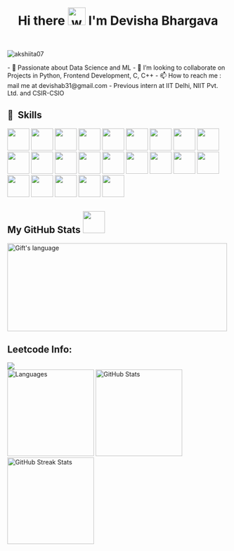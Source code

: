 <h1 align="center">Hi there <img src="https://user-images.githubusercontent.com/72663882/171687151-bb31c996-c9d2-49c8-b593-734946893b23.gif" alt="waving hand gif" aria-hidden="true" width="40" /> I'm Devisha Bhargava</h1> 
<br>
<p align="left"> <img src="https://komarev.com/ghpvc/?username=git-devisha&label=Profile%20views&color=blueviolet&style=plastic" alt="akshiita07" /> </p>
- 🌱 Passionate about Data Science and ML
- 💞️ I’m looking to collaborate on Projects in Python, Frontend Development, C, C++
- 📫 How to reach me : mail me at devishab31@gmail.com
- Previous intern at IIT Delhi, NIIT Pvt. Ltd. and CSIR-CSIO
<h2> 🚀 &nbsp;Skills</h2>
<p align="left">
<img src="https://cdn.jsdelivr.net/gh/devicons/devicon@latest/icons/python/python-original-wordmark.svg" width="50" height="50"/>
<img src="https://cdn.jsdelivr.net/gh/devicons/devicon@latest/icons/streamlit/streamlit-plain-wordmark.svg" width="50" height="50"/>
<img src="https://cdn.jsdelivr.net/gh/devicons/devicon@latest/icons/pytorch/pytorch-plain-wordmark.svg" width="50" height="50"/>    
<img src="https://cdn.jsdelivr.net/gh/devicons/devicon@latest/icons/cplusplus/cplusplus-original.svg" width="50" height="50"/>
<img src="https://cdn.jsdelivr.net/gh/devicons/devicon@latest/icons/css3/css3-original.svg" width="50" height="50"/>
<img src="https://cdn.jsdelivr.net/gh/devicons/devicon@latest/icons/html5/html5-original.svg" width="50" height="50"/>
<img src="https://cdn.jsdelivr.net/gh/devicons/devicon@latest/icons/javascript/javascript-original.svg" width="50" height="50" />
<img src="https://cdn.jsdelivr.net/gh/devicons/devicon@latest/icons/nodejs/nodejs-original-wordmark.svg" width="50" height="50"/>
<img src="https://cdn.jsdelivr.net/gh/devicons/devicon@latest/icons/react/react-original.svg" width="50" height="50"/>       
<img src="https://cdn.jsdelivr.net/gh/devicons/devicon@latest/icons/vite/vite-original-wordmark.svg" width="50" height="50"/>
<img src="https://cdn.jsdelivr.net/gh/devicons/devicon@latest/icons/tailwindcss/tailwindcss-original.svg" width="50" height="50"/>
<img src="https://cdn.jsdelivr.net/gh/devicons/devicon@latest/icons/mongodb/mongodb-original.svg" width="50" height="50" />
<img src="https://cdn.jsdelivr.net/gh/devicons/devicon@latest/icons/reactrouter/reactrouter-original.svg" width="50" height="50"/>
<img src="https://cdn.jsdelivr.net/gh/devicons/devicon@latest/icons/keras/keras-original.svg" width="50" height="50" />
<img src="https://cdn.jsdelivr.net/gh/devicons/devicon@latest/icons/mysql/mysql-original-wordmark.svg" width="50" height="50"/>
<img src="https://cdn.jsdelivr.net/gh/devicons/devicon@latest/icons/sqlite/sqlite-original-wordmark.svg" width="50" height="50"/>
<img src="https://cdn.jsdelivr.net/gh/devicons/devicon@latest/icons/jupyter/jupyter-original-wordmark.svg" width="50" height="50"/>
<img src="https://cdn.jsdelivr.net/gh/devicons/devicon@latest/icons/firebase/firebase-original.svg" width="50" height="50" />
<img src="https://cdn.jsdelivr.net/gh/devicons/devicon@latest/icons/github/github-original.svg" width="50" height="50" />
<img src="https://cdn.jsdelivr.net/gh/devicons/devicon@latest/icons/vscode/vscode-original.svg" width="50" height="50"/>
<img src="https://cdn.jsdelivr.net/gh/devicons/devicon@latest/icons/figma/figma-original.svg" width="50" height="50"/>          
<img src="https://cdn.jsdelivr.net/gh/devicons/devicon@latest/icons/c/c-original.svg" width="50" height="50"/>          
<img src="https://cdn.jsdelivr.net/gh/devicons/devicon@latest/icons/canva/canva-original.svg"  width="50" height="50"/>
          
</p>

 ##  My GitHub Stats <img src = "https://i.pinimg.com/originals/65/c4/f4/65c4f452571be1261e9c623f7da488ac.gif" width = 50px> 
 
 <div>
  <img align="center" src="https://github-readme-stats.vercel.app/api/top-langs?username=git-devisha&langs_count=10&show_icons=true&locale=en&layout=compact&theme=light" alt="Gift's language" height="200px"  width="500px"/>
</div>
<div>
<h2>Leetcode Info: </h2>   
<img  align=top flex-grow=1 src="https://leetcard.jacoblin.cool/leetcode_devisha?theme=dark&font=Nunito&ext=heatmap" /> 
</div>
<div style="display: flex;">
    <div style="margin-right: 10px;">
        <img src="https://github-readme-stats.vercel.app/api/top-langs/?username=git-devisha&layout=compact&theme=highcontrast" alt="Languages" style="height: 197px;">
        <img src="https://github-readme-stats.vercel.app/api?username=git-devisha&show_icons=true&theme=highcontrast" alt="GitHub Stats" style="height: 197px;">
        <img src="https://github-readme-streak-stats.herokuapp.com/?user=git-devisha&theme=highcontrast" alt="GitHub Streak Stats" style="height: 197px;">
    </div>
</div>
<br>


 


          
<!---
git-devisha/git-devisha is a ✨ special ✨ repository because its `README.md` (this file) appears on your GitHub profile.
You can click the Preview link to take a look at your changes.
--->

